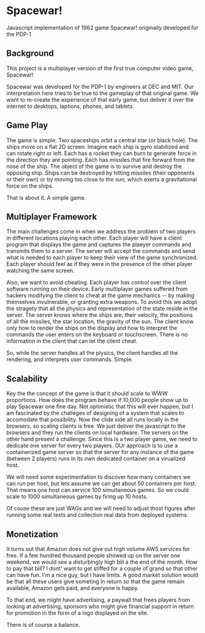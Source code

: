 # Spacewar!
Javascript implementation of 1962 game Spacewar! originally developed for the PDP-1

## Background

This project is a multiplayer version of the first true computer video game, Spacewar!

Spacewar was developed for the PDP-1 by engineers at DEC and MIT.  Our interpretation
here tries to be true to the gameplay of that original game.  We want to re-create
the experience of that early game, but deliver it over the internet
to desktops, laptions, phones, and tablets.

## Game Play

The game is simple.  Two spaceships orbit a central star (or black hole).  The ships move
on a flat 2D screen.  Imagine each ship is gyro stabilized and can rotate right or left.  Each has a
rocket they can burn to generate force in the direction they are pointing.  Each has missiles
that fire forward from the nose of the ship.  The object of the game is to survive and destroy
the opposing ship.  Ships can be destroyed by hitting missiles (their opponents or their own)
or by moving too close to the sun, which exerts a gravitational force on the ships.

That is about it.  A simple game.

## Multiplayer Framework

The main challenges come in when we address the problem of two players in different locations
playing each other.  Each player will have a client program that displays the game and captures
the plaeyer commands and transmits them to a server.  The server will accept the commands and
send what is needed to each player to keep their view of the game synchronized.  Each player
should feel as if they were in the presence of the other player watching the same screen.

Also, we want to avoid cheating.  Each player has control over the client software running
on their device.  Early multiplayer games suffered from hackers modifying the client to
cheat at the game mechanics -- by making themselves invulnerable, or granting extra weapons.
To avoid this we adopt the stragety that all the physics and representation of the state
reside in the server.  The server knows where the ships are, their velocity, the positions of
all the missiles, the star location, the gravity of the sun.  The client know only how to
render the ships on the display and how to interpret the commands the user enters on the
keyboard or touchscreen.  There is no information in the client that can let the client cheat.

So, while the server handles all the plysics, the client handles all the rendering, and interprets
user commands.  Simple.

## Scalability

Key the the concept of the game is that it should scale to WWW proportions.  How does the program
behave if 10,000 people show up to play Spacewar one fine day. Not optimistic that this will ever happen,
but I am fascinated by the challeges of designing of a system that scales to accomodate that possibility.
Now the clide side all runs locally in the browsers, so scaling clients is free.  We just deliver the
javascript to the browsers and they run the clients on local hardware.  The servers on the other
hand present a challenge.  Since this is a two player game, we need to dedicate one server for every
two players.  OUr approach is to use a containerized game server so that the server for any 
instance of the game (between 2 players) runs in its own dedicated container on a virualized host.

We will need some experimentation to discover how many containers we can run per host, but lets assume
we can get about 50 containers per host.  That means one host can service 100 simultaneous games.
So we could scale to 1000 simultaneous games by firing up 10 hosts.

Of couse these are just WAGs and we will need to adjust thost figures after running some real tests
and collection real data from deployed systems.

## Monetization

It turns out that Amazon does not give out high volume AWS services for free.  If a few hundred thousand
people showed up on the server one weekend, we would see a disturbingly high bill a the end of the month.  How 
to pay that bill?  I dont' want to get stiffed for a couple of grand so that other can have
fun.  I'm a nice guy, but I have limits.  A good market solution would be that all these users give
someting in return so that the game remain available, Amazon gets paid, and everyone is happy.

To that end, we might have advertising, a paywall that frees players from looking at advertising, sponsors
who might give financial support in return for promotion in the form of a logo displayed on the site.

There is of course a balance. 




